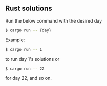 ## Rust solutions

Run the below command with the desired day

```bash
$ cargo run -- {day}
```

Example:

```bash
$ cargo run -- 1
```

to run day 1's solutions or 

```bash
$ cargo run -- 22
```

for day 22, and so on.